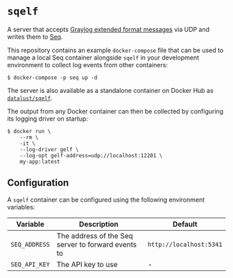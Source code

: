 # `sqelf`

A server that accepts [Graylog extended format messages](http://docs.graylog.org/en/2.5/pages/gelf.html) via UDP and writes them to [Seq](https://datalust.co/seq).

This repository contains an example `docker-compose` file that can be used to manage a local Seq container alongside `sqelf` in your development environment to collect log events from other containers:

```shell
$ docker-compose -p seq up -d
```

The server is also available as a standalone container on Docker Hub as [`datalust/sqelf`](https://hub.docker.com/r/datalust/sqelf).

The output from any Docker container can then be collected by configuring its logging driver on startup:

```shell
$ docker run \
    --rm \
    -it \
    --log-driver gelf \
    --log-opt gelf-address=udp://localhost:12201 \
    my-app:latest
```

## Configuration

A `sqelf` container can be configured using the following environment variables:

| Variable | Description | Default |
| -------- | ----------- | ------- |
| `SEQ_ADDRESS`| The address of the Seq server to forward events to | `http://localhost:5341` |
| `SEQ_API_KEY` | The API key to use | - |
